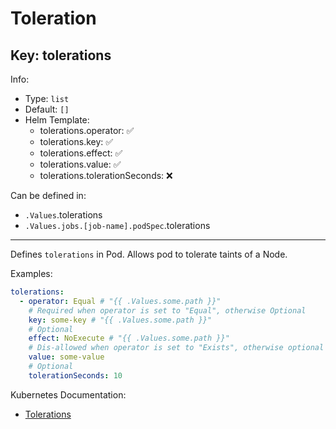 # Toleration

## Key: tolerations

Info:

- Type: `list`
- Default: `[]`
- Helm Template:
  - tolerations.operator: ✅
  - tolerations.key: ✅
  - tolerations.effect: ✅
  - tolerations.value: ✅
  - tolerations.tolerationSeconds: ❌

Can be defined in:

- `.Values`.tolerations
- `.Values.jobs.[job-name].podSpec`.tolerations

---

Defines `tolerations` in Pod.
Allows pod to tolerate taints of a Node.

Examples:

```yaml
tolerations:
  - operator: Equal # "{{ .Values.some.path }}"
    # Required when operator is set to "Equal", otherwise Optional
    key: some-key # "{{ .Values.some.path }}"
    # Optional
    effect: NoExecute # "{{ .Values.some.path }}"
    # Dis-allowed when operator is set to "Exists", otherwise optional
    value: some-value
    # Optional
    tolerationSeconds: 10
```

Kubernetes Documentation:

- [Tolerations](https://kubernetes.io/docs/concepts/scheduling-eviction/taint-and-toleration/)
